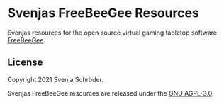 # Svenjas FreeBeeGee Resources
Svenjas resources for the open source virtual gaming tabletop software [FreeBeeGee](https://freebeegee.org).

## License

Copyright 2021 Svenja Schröder.

Svenjas FreeBeeGee resources are released under the [GNU AGPL-3.0](LICENSE.md).
